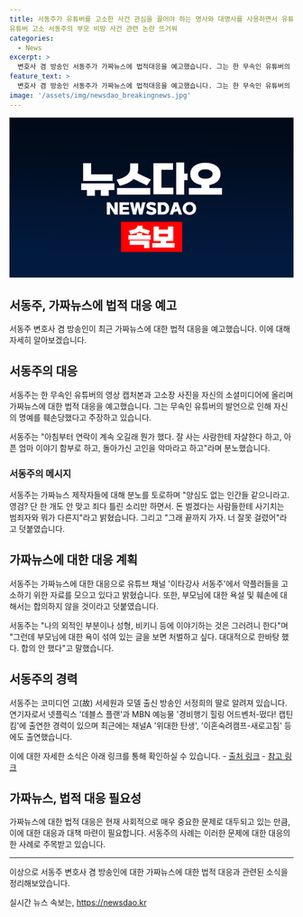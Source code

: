 ```yaml
---
title: 서동주가 유튜버를 고소한 사건 관심을 끌어야 하는 명사와 대명사를 사용하면서 유튜버 고소를 핵심 키워드로 제목을 만들어보겠습니다.
유튜버 고소 서동주의 부모 비방 사건 관련 논란 뜨거워
categories:
  - News
excerpt: >
  변호사 겸 방송인 서동주가 가짜뉴스에 법적대응을 예고했습니다. 그는 한 무속인 유튜버의 고소장 사진과 영상 캡처본을 소셜미디어에 공개하며 분노를 토로했습니다. 또한 악플러들을 고소하기 위해 자료를 모으고 있다고 말하며 강력한 대응을 예고했습니다. 이에 대한 관심과 파문이 예상됩니다.
feature_text: >
  변호사 겸 방송인 서동주가 가짜뉴스에 법적대응을 예고했습니다. 그는 한 무속인 유튜버의 고소장 사진과 영상 캡처본을 소셜미디어에 공개하며 분노를 토로했습니다. 또한 악플러들을 고소하기 위해 자료를 모으고 있다고 말하며 강력한 대응을 예고했습니다. 이에 대한 관심과 파문이 예상됩니다.
image: '/assets/img/newsdao_breakingnews.jpg'
---
```


<p><img src="/assets/img/newsdao_breakingnews.jpg" alt="cryptoinkorea 속보" /></p>

<h2>서동주, 가짜뉴스에 법적 대응 예고</h2>

<p>서동주 변호사 겸 방송인이 최근 가짜뉴스에 대한 법적 대응을 예고했습니다. 이에 대해 자세히 알아보겠습니다.</p>

<h2 data-ke-size="size26">서동주의 대응</h2>

<p>서동주는 한 무속인 유튜버의 영상 캡처본과 고소장 사진을 자신의 소셜미디어에 올리며 가짜뉴스에 대한 법적 대응을 예고했습니다. 그는 무속인 유튜버의 발언으로 인해 자신의 명예를 훼손당했다고 주장하고 있습니다.</p>

<p data-ke-size="size16">서동주는 "아침부터 연락이 계속 오길래 뭔가 했다. 잘 사는 사람한테 자살한다 하고, 아픈 엄마 이야기 함부로 하고, 돌아가신 고인을 악마라고 하고"라며 분노했습니다.</p>

<h3>서동주의 메시지</h3>

<p>서동주는 가짜뉴스 제작자들에 대해 분노를 토로하며 "양심도 없는 인간들 같으니라고. 영검? 단 한 개도 안 맞고 죄다 틀린 소리만 하면서. 돈 벌겠다는 사람들한테 사기치는 범죄자와 뭐가 다른지"라고 밝혔습니다. 그리고 "그래 끝까지 가자. 너 잘못 걸렸어"라고 덧붙였습니다.</p>

<h2 data-ke-size="size26">가짜뉴스에 대한 대응 계획</h2>

<p>서동주는 가짜뉴스에 대한 대응으로 유튜브 채널 '이타강사 서동주'에서 악플러들을 고소하기 위한 자료를 모으고 있다고 밝혔습니다. 또한, 부모님에 대한 욕설 및 훼손에 대해서는 합의하지 않을 것이라고 덧붙였습니다.</p>

<p data-ke-size="size16">서동주는 "나의 외적인 부분이나 성형, 비키니 등에 이야기하는 것은 그러려니 한다"며 "그런데 부모님에 대한 욕이 섞여 있는 글을 보면 처벌하고 싶다. 대대적으로 한바탕 했다. 합의 안 했다"고 말했습니다.</p>

<h2 data-ke-size="size26">서동주의 경력</h2>

<p>서동주는 코미디언 고(故) 서세원과 모델 출신 방송인 서정희의 딸로 알려져 있습니다. 연기자로서 넷플릭스 '데블스 플랜'과 MBN 예능물 '경비행기 힐링 어드벤처-떴다! 캡틴 킴'에 출연한 경력이 있으며 최근에는 채널A '위대한 탄생', '이혼숙려캠프-새로고침' 등에도 출연했습니다.</p>

<p>이에 대한 자세한 소식은 아래 링크를 통해 확인하실 수 있습니다.
- <a href="https://www.news1.kr/articles/?4279831">출처 링크</a>
- <a href="https://www.yna.co.kr/view/AKR20210415119600005">참고 링크</a></p>

<h2 data-ke-size="size26">가짜뉴스, 법적 대응 필요성</h2>

<p>가짜뉴스에 대한 법적 대응은 현재 사회적으로 매우 중요한 문제로 대두되고 있는 만큼, 이에 대한 대응과 대책 마련이 필요합니다. 서동주의 사례는 이러한 문제에 대한 대응의 한 사례로 주목받고 있습니다.</p>

<hr>

<p>이상으로 서동주 변호사 겸 방송인에 대한 가짜뉴스에 대한 법적 대응과 관련된 소식을 정리해보았습니다.</p>
실시간 뉴스 속보는, <a href="https://newsdao.kr" rel="dofollow">https://newsdao.kr</a>


